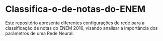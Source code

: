 # Classifica-o-de-notas-do-ENEM
Este repositório apresenta diferentes configurações de rede para a classificação de notas do ENEM 2016, visando analisar a importância dos parâmetros de uma Rede Neural. 
